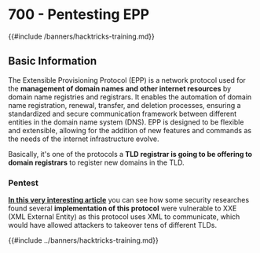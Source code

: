 # 700 - Pentesting EPP

{{#include /banners/hacktricks-training.md}}



## Basic Information

The Extensible Provisioning Protocol (EPP) is a network protocol used for the **management of domain names and other internet resources** by domain name registries and registrars. It enables the automation of domain name registration, renewal, transfer, and deletion processes, ensuring a standardized and secure communication framework between different entities in the domain name system (DNS). EPP is designed to be flexible and extensible, allowing for the addition of new features and commands as the needs of the internet infrastructure evolve.

Basically, it's one of the protocols a **TLD registrar is going to be offering to domain registrars** to register new domains in the TLD.

### Pentest

[**In this very interesting article**](https://hackcompute.com/hacking-epp-servers/) you can see how some security researches found several **implementation of this protocol** were vulnerable to XXE (XML External Entity) as this protocol uses XML to communicate, which would have allowed attackers to takeover tens of different TLDs.

{{#include ../banners/hacktricks-training.md}}


